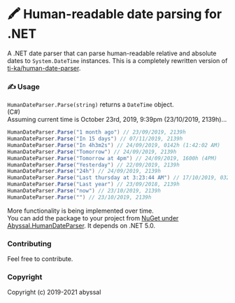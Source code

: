 # 🖍 Human-readable date parsing for .NET
A .NET date parser that can parse human-readable relative and absolute dates to `System.DateTime` instances. This is a completely rewritten version of [ti-ka/human-date-parser](https://github.com/ti-ka/human-date-parser).

### ✍ Usage
`HumanDateParser.Parse(string)` returns a `DateTime` object.  
(C#)  
Assuming current time is October 23rd, 2019, 9:39pm (23/10/2019, 2139h)...
```csharp
HumanDateParser.Parse("1 month ago") // 23/09/2019, 2139h
HumanDateParser.Parse("In 15 days") // 07/11/2019, 2139h
HumanDateParser.Parse("In 4h3m2s") // 24/09/2019, 0142h (1:42:02 AM)
HumanDateParser.Parse("Tomorrow") // 24/09/2019, 2139h
HumanDateParser.Parse("Tomorrow at 4pm") // 24/09/2019, 1600h (4PM)
HumanDateParser.Parse("Yesterday") // 22/09/2019, 2139h
HumanDateParser.Parse("24h") // 24/09/2019, 2139h
HumanDateParser.Parse("Last thursday at 3:23:44 AM") // 17/10/2019, 0323h (03:23:44 AM)
HumanDateParser.Parse("Last year") // 23/09/2018, 2139h
HumanDateParser.Parse("now") // 23/10/2019, 2139h
HumanDateParser.Parse("") // 23/10/2019, 2139h
```
More functionality is being implemented over time.  
You can add the package to your project from [NuGet under Abyssal.HumanDateParser](https://www.nuget.org/packages/Abyssal.HumanDateParser). It depends on .NET 5.0.

### Contributing
Feel free to contribute.

### Copyright
Copyright (c) 2019-2021 abyssal

